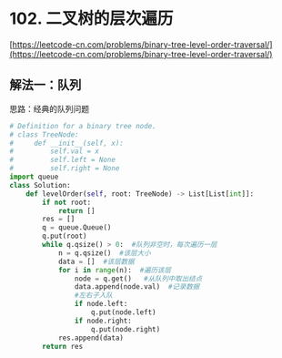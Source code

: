 # 102. 二叉树的层次遍历

[https://leetcode-cn.com/problems/binary-tree-level-order-traversal/](https://leetcode-cn.com/problems/binary-tree-level-order-traversal/)

## 解法一：队列

思路：经典的队列问题

```python
# Definition for a binary tree node.
# class TreeNode:
#     def __init__(self, x):
#         self.val = x
#         self.left = None
#         self.right = None
import queue
class Solution:
    def levelOrder(self, root: TreeNode) -> List[List[int]]:
        if not root:
            return []
        res = []
        q = queue.Queue()
        q.put(root)
        while q.qsize() > 0:  #队列非空时，每次遍历一层
            n = q.qsize()  #该层大小
            data = []  #该层数据
            for i in range(n):  #遍历该层
                node = q.get()   #从队列中取出结点
                data.append(node.val)  #记录数据
                #左右子入队
                if node.left:
                    q.put(node.left)
                if node.right:
                    q.put(node.right)
            res.append(data)
        return res
```

